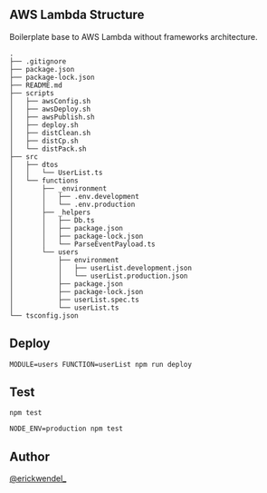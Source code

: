 ## AWS Lambda Structure

Boilerplate base to AWS Lambda without frameworks architecture.

```
.
├── .gitignore
├── package.json
├── package-lock.json
├── README.md
├── scripts
│   ├── awsConfig.sh
│   ├── awsDeploy.sh
│   ├── awsPublish.sh
│   ├── deploy.sh
│   ├── distClean.sh
│   ├── distCp.sh
│   └── distPack.sh
├── src
│   ├── dtos
│   │   └── UserList.ts
│   └── functions
│       ├── _environment
│       │   ├── .env.development
│       │   └── .env.production
│       ├── _helpers
│       │   ├── Db.ts
│       │   ├── package.json
│       │   ├── package-lock.json
│       │   └── ParseEventPayload.ts
│       └── users
│           ├── environment
│           │   ├── userList.development.json
│           │   └── userList.production.json
│           ├── package.json
│           ├── package-lock.json
│           ├── userList.spec.ts
│           └── userList.ts
└── tsconfig.json
```

## Deploy

`MODULE=users FUNCTION=userList npm run deploy`

## Test

`npm test` <br>

`NODE_ENV=production npm test`

## Author

[@erickwendel\_](https://twitter.com/erickwendel_)
